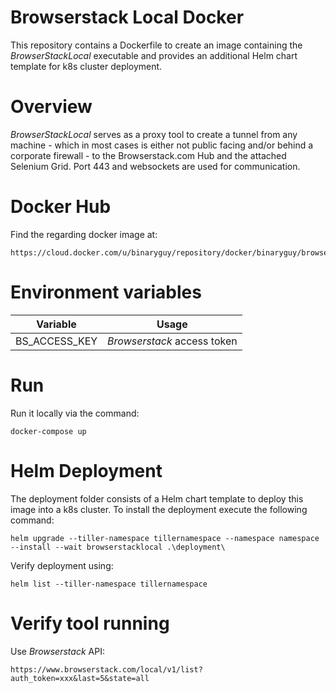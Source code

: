 # Browserstack Local Docker
This repository contains a Dockerfile to create an image containing the _BrowserStackLocal_ executable and provides an additional Helm chart template for k8s cluster deployment.

# Overview
_BrowserStackLocal_ serves as a proxy tool to create a tunnel from any machine - which in most cases is either not public facing and/or behind a corporate firewall - to the Browserstack.com Hub and the attached Selenium Grid. Port 443 and websockets are used for communication.

# Docker Hub
Find the regarding docker image at:

    https://cloud.docker.com/u/binaryguy/repository/docker/binaryguy/browserstacklocaltesting

# Environment variables
Variable|Usage
-|-
BS_ACCESS_KEY| _Browserstack_ access token

# Run
Run it locally via the command:

    docker-compose up

# Helm Deployment
The deployment folder consists of a Helm chart template to deploy this image into a k8s cluster. 
To install the deployment execute the following command:

    helm upgrade --tiller-namespace tillernamespace --namespace namespace --install --wait browserstacklocal .\deployment\

Verify deployment using:

    helm list --tiller-namespace tillernamespace

# Verify tool running
Use _Browserstack_ API:

    https://www.browserstack.com/local/v1/list?auth_token=xxx&last=5&state=all